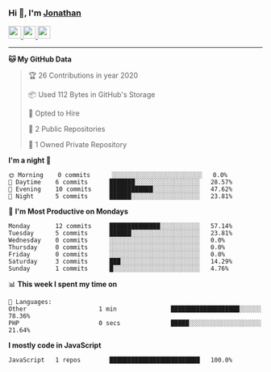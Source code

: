 ### Hi 👋, I'm [Jonathan](https://jonathan-d.ch) 


<p>
  <a href="https://www.twitter.com/redkill2108">
    <img src="https://img.shields.io/badge/twitter-%231DA1F2.svg?&style=for-the-badge&logo=twitter&logoColor=white" height=25>
  </a>
  <a href="https://www.linkedin.com/in/jdebetaz">
    <img src="https://img.shields.io/badge/linkedin-%230077B5.svg?&style=for-the-badge&logo=linkedin&logoColor=white" height=25>
  </a>
  <a href="https://www.instagram.com/jdebetaz/">
    <img src="https://img.shields.io/badge/instagram-%23E4405F.svg?&style=for-the-badge&logo=instagram&logoColor=white" height=25>
  </a>
</p>

-------

<!--START_SECTION:waka-->
**🐱 My GitHub Data** 

> 🏆 26 Contributions in year 2020
 > 
> 📦 Used 112 Bytes in GitHub's Storage 
 > 
> 💼 Opted to Hire
 > 
> 📜 2 Public Repositories 
 > 
> 🔑 1 Owned Private Repository 
 > 
**I'm a night 🦉** 

```text
🌞 Morning    0 commits      ░░░░░░░░░░░░░░░░░░░░░░░░░   0.0% 
🌆 Daytime    6 commits      ███████░░░░░░░░░░░░░░░░░░   28.57% 
🌃 Evening    10 commits     ████████████░░░░░░░░░░░░░   47.62% 
🌙 Night      5 commits      ██████░░░░░░░░░░░░░░░░░░░   23.81%

```
📅 **I'm Most Productive on Mondays** 

```text
Monday       12 commits     ██████████████░░░░░░░░░░░   57.14% 
Tuesday      5 commits      ██████░░░░░░░░░░░░░░░░░░░   23.81% 
Wednesday    0 commits      ░░░░░░░░░░░░░░░░░░░░░░░░░   0.0% 
Thursday     0 commits      ░░░░░░░░░░░░░░░░░░░░░░░░░   0.0% 
Friday       0 commits      ░░░░░░░░░░░░░░░░░░░░░░░░░   0.0% 
Saturday     3 commits      ███░░░░░░░░░░░░░░░░░░░░░░   14.29% 
Sunday       1 commits      █░░░░░░░░░░░░░░░░░░░░░░░░   4.76%

```


📊 **This week I spent my time on** 

```text
💬 Languages: 
Other                    1 min               ███████████████████░░░░░░   78.36% 
PHP                      0 secs              █████░░░░░░░░░░░░░░░░░░░░   21.64%

```

**I mostly code in JavaScript** 

```text
JavaScript   1 repos        █████████████████████████   100.0%

```



<!--END_SECTION:waka-->
